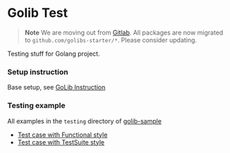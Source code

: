 # Golib Test

> **Note**
> We are moving out from [Gitlab](https://gitlab.com/golibs-starter). All packages are now migrated to `github.com/golibs-starter/*`. Please consider updating.

Testing stuff for Golang project.

### Setup instruction

Base setup, see [GoLib Instruction](https://github.com/golibs-starter/golib#readme)

### Testing example

All examples in the `testing` directory of [golib-sample](https://github.com/golibs-starter/golib-sample)

- [Test case with Functional style](https://github.com/golibs-starter/golib-sample/blob/develop/src/internal/testing)
- [Test case with TestSuite style](https://github.com/golibs-starter/golib-sample/blob/develop/src/public/testing)
